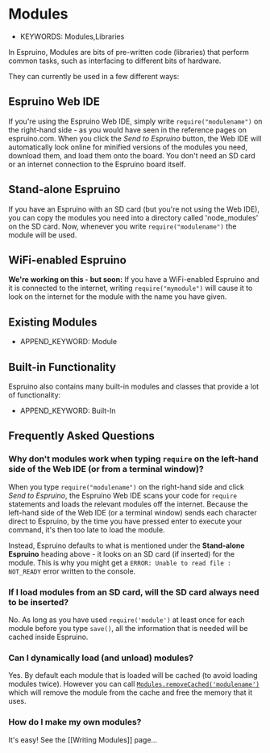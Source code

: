 <!--- Copyright (c) 2013 Gordon Williams, Pur3 Ltd. See the file LICENSE for copying permission. -->
Modules
=======

* KEYWORDS: Modules,Libraries

In Espruino, Modules are bits of pre-written code (libraries) that perform common tasks, such as interfacing to different bits of hardware.

They can currently be used in a few different ways:

Espruino Web IDE
--------------

If you're using the Espruino Web IDE, simply write ```require("modulename")``` on the right-hand side - as you would have seen in the reference pages on espruino.com. When you click the *Send to Espruino* button, the Web IDE will automatically look online for minified versions of the modules you need, download them, and load them onto the board. You don't need an SD card or an internet connection to the Espruino board itself.

Stand-alone Espruino
------------------

If you have an Espruino with an SD card (but you're not using the Web IDE), you can copy the modules you need into a directory called 'node_modules' on the SD card. Now, whenever you write ``` require("modulename") ``` the module will be used.

WiFi-enabled Espruino
------------------

**We're working on this - but soon:** If you have a WiFi-enabled Espruino and it is connected to the internet, writing ```require("mymodule")``` will cause it to look on the internet for the module with the name you have given.

Existing Modules
--------------

* APPEND_KEYWORD: Module

Built-in Functionality
-------------------

Espruino also contains many built-in modules and classes that provide a lot of functionality:

* APPEND_KEYWORD: Built-In


Frequently Asked Questions
-----------------------


### <a name="repl"></a>Why don't modules work when typing `require` on the left-hand side of the Web IDE (or from a terminal window)?

When you type ```require("modulename")``` on the right-hand side and click *Send to Espruino*, the Espruino Web IDE scans your code for `require` statements and loads the relevant modules off the internet. Because the left-hand side of the Web IDE (or a terminal window) sends each character direct to Espruino, by the time you have pressed enter to execute your command, it's then too late to load the module.

Instead, Espruino defaults to what is mentioned under the **Stand-alone Espruino** heading above - it looks on an SD card (if inserted) for the module. This is why you might get a `ERROR: Unable to read file : NOT_READY` error written to the console.

### If I load modules from an SD card, will the SD card always need to be inserted?

No. As long as you have used `require('module')` at least once for each module before you type `save()`, all the information that is needed will be cached inside Espruino.

### Can I dynamically load (and unload) modules?

Yes. By default each module that is loaded will be cached (to avoid loading modules twice). However you can call [`Modules.removeCached('modulename')`](/Reference#l_Modules_removeCached) which will remove the module from the cache and free the memory that it uses.

### How do I make my own modules?

It's easy! See the [[Writing Modules]] page...
